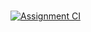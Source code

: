 #

[![Assignment CI](https://github.com/Chike777/Assignment-CI/actions/workflows/workflow.yml/badge.svg)](https://github.com/Chike777/Assignment-CI/actions/workflows/workflow.yml)
